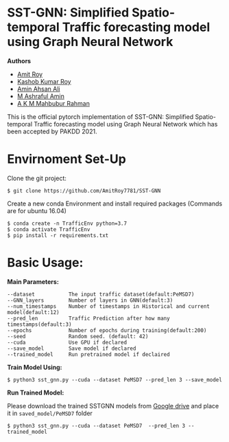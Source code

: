 # SST-GNN: Simplified Spatio-temporal Traffic forecasting model using Graph Neural Network

**Authors**
- [Amit Roy](https://amitroy7781.github.io/)
- [Kashob Kumar Roy](https://www.linkedin.com/in/forkkr/) 
- [Amin Ahsan Ali](http://www.cse.iub.edu.bd/faculties/53)
- [M Ashraful Amin](http://www.cse.iub.edu.bd/faculties/25) 
- [A K M Mahbubur Rahman](http://www.cse.iub.edu.bd/faculties/56)

This is the official pytorch implementation of SST-GNN: Simplified Spatio-temporal Traffic forecasting model using Graph Neural Network
which has been accepted by PAKDD 2021.

# Envirnoment Set-Up 

Clone the git project:

```
$ git clone https://github.com/AmitRoy7781/SST-GNN
```

Create a new conda Environment and install required packages (Commands are for ubuntu 16.04)

```
$ conda create -n TrafficEnv python=3.7
$ conda activate TrafficEnv
$ pip install -r requirements.txt
```

# Basic Usage:

**Main Parameters:**

```
--dataset           The input traffic dataset(default:PeMSD7)
--GNN_layers        Number of layers in GNN(default:3)
--num_timestamps    Number of timestamps in Historical and current model(default:12)
--pred_len          Traffic Prediction after how many timestamps(default:3)
--epochs            Number of epochs during training(default:200)
--seed              Random seed. (default: 42)
--cuda              Use GPU if declared
--save_model        Save model if declared
--trained_model     Run pretrained model if declaired
```


**Train Model Using:**
```
$ python3 sst_gnn.py --cuda --dataset PeMSD7 --pred_len 3 --save_model
```

**Run Trained Model:**

Please download the trained SSTGNN models from [Google drive](https://drive.google.com/drive/folders/1xG28Cq3GSG_izfqf37y-__I4CCsc0ONJ?usp=sharing) and place it in `saved_model/PeMSD7` folder

```
$ python3 sst_gnn.py --cuda --dataset PeMSD7  --pred_len 3 --trained_model
```
